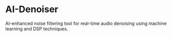 # AI-Denoiser
AI-enhanced noise filtering tool for real-time audio denoising using machine learning and DSP techniques.
